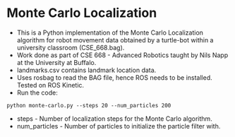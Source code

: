 # Monte Carlo Localization
* This is a Python implementation of the Monte Carlo Localization algorithm for robot movement data obtained by a turtle-bot within a university classroom (CSE_668.bag).
* Work done as part of CSE 668 - Advanced Robotics taught by Nils Napp at the University at Buffalo.
* landmarks.csv contains landmark location data.
* Uses rosbag to read the BAG file, hence ROS needs to be installed. Tested on ROS Kinetic.
* Run the code:
```
python monte-carlo.py --steps 20 --num_particles 200
```
* steps - Number of localization steps for the Monte Carlo algorithm.
* num_particles - Number of particles to initialize the particle filter with.
